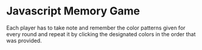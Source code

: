 # Javascript Memory Game
Each player has to take note and remember the color patterns given for every round and repeat it by clicking the designated colors in the order that was provided.
